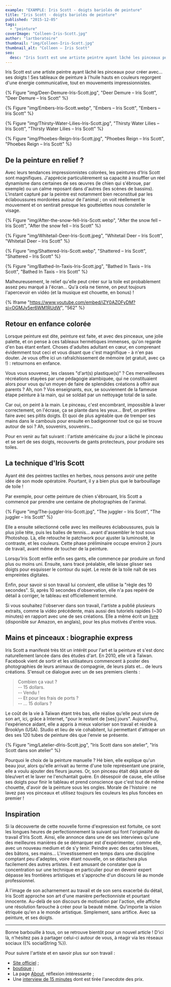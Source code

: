 ```yaml
---
example: "EXAMPLE: Iris Scott - doigts bariolés de peinture"
title: "Iris Scott - doigts bariolés de peinture"
published: "2015-12-05"
tags: 
  - "peinture"
coverImage: "Colleen-Iris-Scott.jpg"
author: "lartboratoire"
thumbnail: "img/Colleen-Iris-Scott.jpg"
thumbnail_alt: "Colleen – Iris Scott"
seo:
  desc: "Iris Scott est une artiste peintre ayant lâché les pinceaux pour créer avec... ses doigts ! Ses tableaux colorés regorgent d'une énergie communicative."
---
```


Iris Scott est une artiste peintre ayant lâché les pinceaux pour créer avec... ses doigts ! Ses tableaux de peinture à l'huile hauts en couleurs regorgent d'une énergie communicative, tout en mouvements impressionnistes.


{% Figure "img/Deer-Demure-Iris-Scott.jpg", "Deer Demure – Iris Scott", "Deer Demure – Iris Scott" %}


{% Figure "img/Embers-Iris-Scott.webp", "Embers – Iris Scott", "Embers – Iris Scott" %}

{% Figure "img/Thirsty-Water-Lilies-Iris-Scott.jpg", "Thirsty Water Lilies – Iris Scott", "Thirsty Water Lilies – Iris Scott" %}

{% Figure "img/Phoebes-Reign-Iris-Scott.jpg", "Phoebes Reign – Iris Scott", "Phoebes Reign – Iris Scott" %}


## De la peinture en relief ?

Avec leurs tendances impressionnistes colorées, les peintures d'Iris Scott sont magnifiques. J'apprécie particulièrement sa capacité à insuffler un réel dynamisme dans certaines de ses œuvres (le chien qui s'ébroue, par exemple) ou un calme reposant dans d'autres (les scènes de bassins). L'instant capturé par la peintre est notamment bien reconstitué par les éclaboussures mordorées autour de l'animal ; on voit réellement le mouvement et on sentirait presque les gouttelettes nous consteller le visage.

{% Figure "img/After-the-snow-fell-Iris-Scott.webp", "After the snow fell – Iris Scott", "After the snow fell – Iris Scott" %}

{% Figure "img/Whitetail-Deer-Iris-Scott.jpeg", "Whitetail Deer – Iris Scott", "Whitetail Deer – Iris Scott" %}

{% Figure "img/Shattered-Iris-Scott.webp", "Shattered – Iris Scott", "Shattered – Iris Scott" %}

{% Figure "img/Bathed-In-Taxis-Iris-Scott.jpg", "Bathed In Taxis – Iris Scott", "Bathed In Taxis – Iris Scott" %}

Malheureusement, le relief qu'elle peut créer sur la toile est probablement assez peu marqué à l'écran... Qu'à cela ne tienne, on peut toujours l'apercevoir en vidéo (et la musique est chouette, en bonus) !

{% Iframe "https://www.youtube.com/embed/iZY0AZOFyDM?si=OGMJy5er6WM1RUdW", "562" %}

## Retour en enfance colorée

Lorsque peinture est dite, peinture est faite, et avec des pinceaux, une jolie palette, et on pense à ces tableaux hermétiques immenses, qu'on regarde d'en bas étant enfant. Choses d'adultes adultant en cœur, en comprenant évidemment tout ceci et vous disant que c'est magnifique - à n'en pas douter. Je vous offre ici un rafraîchissement de mémoire (et gratuit, avec ça !) : retournons en enfance.

Vous vous souvenez, les classes "d'art(s) plastique(s)" ? Ces merveilleuses récréations étayées par une pédagogie alambiquée, qui ne constituaient alors pour vous qu'un moyen de faire de splendides créations à offrir aux parents ? Ah, non ? Vos enseignants, eux, se souviennent de la fameuse étape peinture à la main, qui se soldait par un nettoyage total de la salle.

Car oui, on peint à la main. Le pinceau, c'est encombrant, impossible à laver correctement, on l'écrase, ça se plante dans les yeux... Bref, on préfère faire avec ses pitits doigts. Et quoi de plus agréable que de tremper ses mains dans le cambouis pour ensuite en badigeonner tout ce qui se trouve autour de soi ? Ah, souvenirs, souvenirs...

Pour en venir au fait suivant : l'artiste américaine du jour a lâché le pinceau et se sert de ses doigts, recouverts de gants protecteurs, pour produire ses toiles.

## La technique d'Iris Scott

Ayant été des peintres tactiles en herbes, nous pensons avoir une petite idée de son mode opératoire. Pourtant, il y a bien plus que le barbouillage de toile !

Par exemple, pour cette peinture de chien s'ébrouant, Iris Scott a commencé par prendre une centaine de photographies de l'animal.

{% Figure "img/The-juggler-Iris-Scott.jpg", "The juggler – Iris Scott", "The juggler – Iris Scott" %}

Elle a ensuite sélectionné celle avec les meilleures éclaboussures, puis la plus jolie tête, puis les balles de tennis... avant d'assembler le tout sous Photoshop. Là, elle retouche le patchwork pour ajuster la luminosité, le contraste, et les couleurs. Cette phase préliminaire occupe environ 2 jours de travail, avant même de toucher de la peinture.

Lorsqu'Iris Scott enfile enfin ses gants, elle commence par produire un fond plus ou moins uni. Ensuite, sans tracé préalable, elle laisse glisser ses doigts pour esquisser le contour du sujet. Le reste de la toile naît de ses empreintes digitales.

Enfin, pour savoir si son travail lui convient, elle utilise la "règle des 10 secondes". Si, après 10 secondes d'observation, elle n'a pas repéré de détail à corriger, le tableau est officiellement terminé.

Si vous souhaitez l'observer dans son travail, l'artiste a publié plusieurs extraits, comme la vidéo précédente, mais aussi des tutoriels rapides (~30 minutes) en rapport avec une de ses créations. Elle a même écrit un [livre](https://www.amazon.com/dp/1631061437/ref=cm_sw_r_tw_dp_U_x_kcirDbD82EYV2) (disponible sur Amazon, en anglais), pour les plus motivés d'entre vous.

## Mains et pinceaux : biographie express

Iris Scott a manifesté très tôt un intérêt pour l'art et la peinture et s'est donc naturellement lancée dans des études d'art. En 2010, elle vit à Taïwan. Facebook vient de sortir et les utilisateurs commencent à poster des photographies de leurs animaux de compagnie, de leurs plats et... de leurs créations. S'ensuit ce dialogue avec un de ses premiers clients :

> Combien ça vaut ?<br>
> -- 15 dollars. <br>
> -- Vendu ! <br>
> -- Et pour les frais de ports ?<br>
> -- ... 15 dollars ?

Le coût de la vie à Taïwan étant très bas, elle réalise qu'elle peut vivre de son art, ici, grâce à Internet, "pour le restant de \[ses\] jours". Aujourd'hui, l'expérience aidant, elle a appris à mieux valoriser son travail et réside à Brooklyn (USA). Studio et lieu de vie cohabitent, lui permettant d'attraper un des ses 120 tubes de peinture dès que l'envie se présente.

{% Figure "img/Latelier-dIris-Scott.jpg", "Iris Scott dans son atelier", "Iris Scott dans son atelier" %}

Pourquoi le choix de la peinture manuelle ? Hé bien, elle explique qu'un beau jour, alors qu'elle arrivait au terme d'une toile représentant une prairie, elle a voulu ajouter des fleurs jaunes. Or, son pinceau était déjà saturé de bleu/vert et le laver ne l'enchantait guère. En désespoir de cause, elle utilise ses doigts pour finir le tableau et prend conscience que c'est tout de même chouette, d'avoir de la peinture sous les ongles. Morale de l'histoire : ne lavez pas vos pinceaux et utilisez toujours les couleurs les plus foncées en premier !

## Inspiration

Si la découverte de cette nouvelle forme d'expression est fortuite, ce sont les longues heures de perfectionnement la suivant qui font l'originalité du travail d'Iris Scott. Ainsi, elle annonce dans une de ses interviews qu'une des meilleures manières de se démarquer est d'expérimenter, comme elle, avec un nouveau medium et de s'y tenir. Peindre avec des cartes bleues, des bâtons, ses mains... L'investissement en temps dans une discipline comptant peu d'adeptes, voire étant nouvelle, on se détachera plus facilement des autres artistes. Il est amusant de constater que la concentration sur une technique en particulier pour en devenir expert dépasse les frontières artistiques et s'approche d'un discours lié au monde professionnel.

À l'image de son acharnement au travail et de son sens exacerbé du détail, Iris Scott approche son art d'une manière perfectionniste et pourtant innocente. Au-delà de son discours de motivation par l'action, elle affiche une résolution farouche à créer pour la beauté même. Qu'importe la vision étriquée qu'en a le monde artistique. Simplement, sans artifice. Avec sa peinture, et ses doigts.

* * *

Bonne barbouille à tous, on se retrouve bientôt pour un nouvel article ! D'ici là, n'hésitez pas à partager celui-ci autour de vous, à réagir via les réseaux sociaux ({% socialString %}).

Pour suivre l'artiste et en savoir plus sur son travail :

- [Site officiel](https://www.irisscottfineart.com/) ;
- [boutique](https://prints.irisscottfineart.com/collections/all) ;
- La page [About](https://www.irisscottfineart.com/about), réflexion intéressante ;
- Une [interview de 15 minutes](https://youtu.be/c8tdQju8PaQ) dont est tirée l'anecdote des prix.

